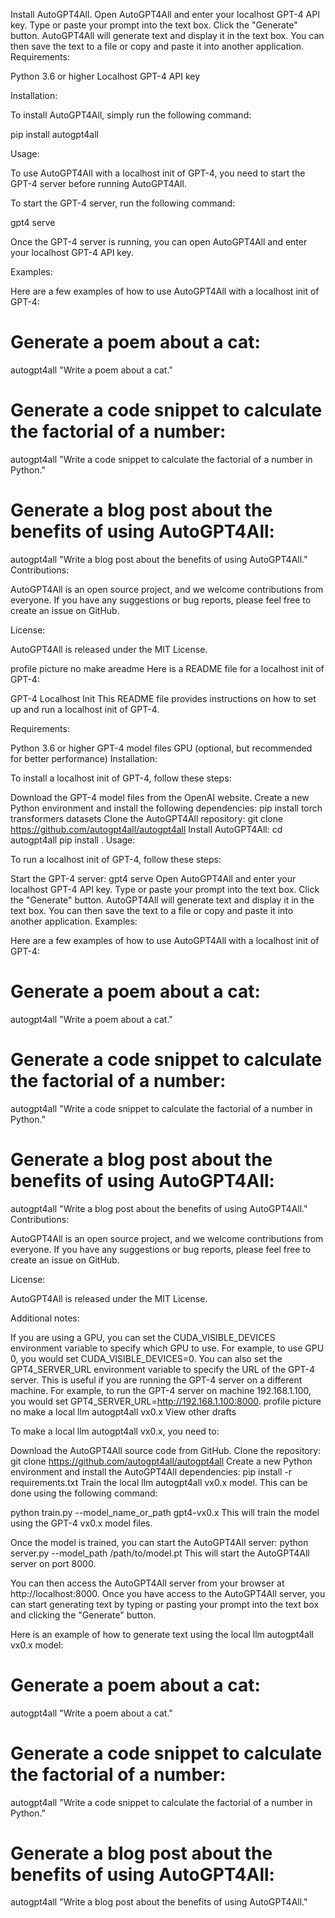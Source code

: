 Install AutoGPT4All.
Open AutoGPT4All and enter your localhost GPT-4 API key.
Type or paste your prompt into the text box.
Click the "Generate" button.
AutoGPT4All will generate text and display it in the text box.
You can then save the text to a file or copy and paste it into another application.
Requirements:

Python 3.6 or higher
Localhost GPT-4 API key

Installation:

To install AutoGPT4All, simply run the following command:

pip install autogpt4all

Usage:

To use AutoGPT4All with a localhost init of GPT-4, you need to start the GPT-4 server before running AutoGPT4All.

To start the GPT-4 server, run the following command:

gpt4 serve

Once the GPT-4 server is running, you can open AutoGPT4All and enter your localhost GPT-4 API key.

Examples:

Here are a few examples of how to use AutoGPT4All with a localhost init of GPT-4:

# Generate a poem about a cat:
autogpt4all "Write a poem about a cat."

# Generate a code snippet to calculate the factorial of a number:
autogpt4all "Write a code snippet to calculate the factorial of a number in Python."

# Generate a blog post about the benefits of using AutoGPT4All:
autogpt4all "Write a blog post about the benefits of using AutoGPT4All."
Contributions:

AutoGPT4All is an open source project, and we welcome contributions from everyone. If you have any suggestions or bug reports, please feel free to create an issue on GitHub.

License:

AutoGPT4All is released under the MIT License.

profile picture
no make areadme 
Here is a README file for a localhost init of GPT-4:

GPT-4 Localhost Init
This README file provides instructions on how to set up and run a localhost init of GPT-4.

Requirements:

Python 3.6 or higher
GPT-4 model files
GPU (optional, but recommended for better performance)
Installation:

To install a localhost init of GPT-4, follow these steps:

Download the GPT-4 model files from the OpenAI website.
Create a new Python environment and install the following dependencies:
pip install torch transformers datasets
Clone the AutoGPT4All repository:
git clone https://github.com/autogpt4all/autogpt4all
Install AutoGPT4All:
cd autogpt4all
pip install .
Usage:

To run a localhost init of GPT-4, follow these steps:

Start the GPT-4 server:
gpt4 serve
Open AutoGPT4All and enter your localhost GPT-4 API key.
Type or paste your prompt into the text box.
Click the "Generate" button.
AutoGPT4All will generate text and display it in the text box.
You can then save the text to a file or copy and paste it into another application.
Examples:

Here are a few examples of how to use AutoGPT4All with a localhost init of GPT-4:

# Generate a poem about a cat:
autogpt4all "Write a poem about a cat."

# Generate a code snippet to calculate the factorial of a number:
autogpt4all "Write a code snippet to calculate the factorial of a number in Python."

# Generate a blog post about the benefits of using AutoGPT4All:
autogpt4all "Write a blog post about the benefits of using AutoGPT4All."
Contributions:

AutoGPT4All is an open source project, and we welcome contributions from everyone. If you have any suggestions or bug reports, please feel free to create an issue on GitHub.

License:

AutoGPT4All is released under the MIT License.

Additional notes:

If you are using a GPU, you can set the CUDA_VISIBLE_DEVICES environment variable to specify which GPU to use. For example, to use GPU 0, you would set CUDA_VISIBLE_DEVICES=0.
You can also set the GPT4_SERVER_URL environment variable to specify the URL of the GPT-4 server. This is useful if you are running the GPT-4 server on a different machine. For example, to run the GPT-4 server on machine 192.168.1.100, you would set GPT4_SERVER_URL=http://192.168.1.100:8000.
profile picture
no make a local llm autogpt4all vx0.x
View other drafts



































To make a local llm autogpt4all vx0.x, you need to:

Download the AutoGPT4All source code from GitHub.
Clone the repository:
git clone https://github.com/autogpt4all/autogpt4all
Create a new Python environment and install the AutoGPT4All dependencies:
pip install -r requirements.txt
Train the local llm autogpt4all vx0.x model.
This can be done using the following command:

python train.py --model_name_or_path gpt4-vx0.x
This will train the model using the GPT-4 vx0.x model files.

Once the model is trained, you can start the AutoGPT4All server:
python server.py --model_path /path/to/model.pt
This will start the AutoGPT4All server on port 8000.

You can then access the AutoGPT4All server from your browser at http://localhost:8000.
Once you have access to the AutoGPT4All server, you can start generating text by typing or pasting your prompt into the text box and clicking the "Generate" button.

Here is an example of how to generate text using the local llm autogpt4all vx0.x model:

# Generate a poem about a cat:
autogpt4all "Write a poem about a cat."

# Generate a code snippet to calculate the factorial of a number:
autogpt4all "Write a code snippet to calculate the factorial of a number in Python."

# Generate a blog post about the benefits of using AutoGPT4All:
autogpt4all "Write a blog post about the benefits of using AutoGPT4All."
